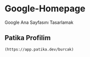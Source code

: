 # Google-Homepage
Google Ana Sayfasını Tasarlamak
## Patika Profilim
```
(https://app.patika.dev/burcak)

```